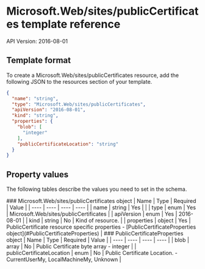 # Microsoft.Web/sites/publicCertificates template reference
API Version: 2016-08-01
## Template format

To create a Microsoft.Web/sites/publicCertificates resource, add the following JSON to the resources section of your template.

```json
{
  "name": "string",
  "type": "Microsoft.Web/sites/publicCertificates",
  "apiVersion": "2016-08-01",
  "kind": "string",
  "properties": {
    "blob": [
      "integer"
    ],
    "publicCertificateLocation": "string"
  }
}
```
## Property values

The following tables describe the values you need to set in the schema.

<a id="Microsoft.Web/sites/publicCertificates" />
### Microsoft.Web/sites/publicCertificates object
|  Name | Type | Required | Value |
|  ---- | ---- | ---- | ---- |
|  name | string | Yes |  |
|  type | enum | Yes | Microsoft.Web/sites/publicCertificates |
|  apiVersion | enum | Yes | 2016-08-01 |
|  kind | string | No | Kind of resource. |
|  properties | object | Yes | PublicCertificate resource specific properties - [PublicCertificateProperties object](#PublicCertificateProperties) |


<a id="PublicCertificateProperties" />
### PublicCertificateProperties object
|  Name | Type | Required | Value |
|  ---- | ---- | ---- | ---- |
|  blob | array | No | Public Certificate byte array - integer |
|  publicCertificateLocation | enum | No | Public Certificate Location. - CurrentUserMy, LocalMachineMy, Unknown |

